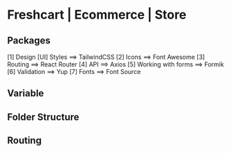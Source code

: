 # Freshcart | Ecommerce | Store

## Packages

[1] Design [UI] Styles ==> TailwindCSS
[2] Icons ==> Font Awesome
[3] Routing ==> React Router
[4] API ==> Axios
[5] Working with forms ==> Formik
[6] Validation ==> Yup
[7] Fonts ==> Font Source

## Variable

## Folder Structure

## Routing
